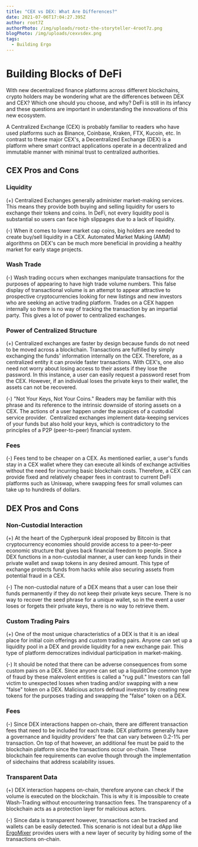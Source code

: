 ```yaml
---
title: "CEX vs DEX: What Are Differences?"
date: 2021-07-06T17:04:27.395Z
author: root7Z
authorPhoto: /img/uploads/rootz-the-storyteller-4root7z.png
blogPhoto: /img/uploads/cexvsdex.png
tags:
  - Building Ergo
---
```

<!--StartFragment-->

# Building Blocks of DeFi

With new decentralized finance platforms across different blockchains, crypto holders may be wondering what are the differences between DEX and CEX? Which one should you choose, and why? DeFi is still in its infancy and these questions are important in understanding the innovations of this new ecosystem.

A Centralized Exchange (CEX) is probably familiar to readers who have used platforms such as Binance, Coinbase, Kraken, FTX, Kucoin, etc. In contrast to these major CEX's, a Decentralized Exchange (DEX) is a platform where smart contract applications operate in a decentralized and immutable manner with minimal trust to centralized authorities.

## CEX Pros and Cons

### Liquidity

(+) Centralized Exchanges generally administer market-making services. This means they provide both buying and selling liquidity for users to exchange their tokens and coins. In DeFi, not every liquidity pool is substantial so users can face high slippages due to a lack of liquidity.

(-) When it comes to lower market cap coins, big holders are needed to create buy/sell liquidity in a CEX. Automated Market Making (AMM) algorithms on DEX's can be much more beneficial in providing a healthy market for early stage projects.

### Wash Trade

(-) Wash trading occurs when exchanges manipulate transactions for the purposes of appearing to have high trade volume numbers. This false display of transactional volume is an attempt to appear attractive to prospective cryptocurrencies looking for new listings and new investors who are seeking an active trading platform. Trades on a CEX happen internally so there is no way of tracking the transaction by an impartial party. This gives a lot of power to centralized exchanges.

### Power of Centralized Structure

(+) Centralized exchanges are faster by design because funds do not need to be moved across a blockchain. Transactions are fulfilled by simply exchanging the funds' information internally on the CEX. Therefore, as a centralized entity it can provide faster transactions. With CEX's, one also need not worry about losing access to their assets if they lose the password. In this instance, a user can easily request a password reset from the CEX. However, if an individual loses the private keys to their wallet, the assets can not be recovered.

(-) "Not Your Keys, Not Your Coins." Readers may be familiar with this phrase and its reference to the intrinsic downside of storing assets on a CEX. The actions of a user happen under the auspices of a custodial service provider.  Centralized exchanges implement data-keeping services of your funds but also hold your keys, which is contradictory to the principles of a P2P (peer-to-peer) financial system. 

### Fees

(-) Fees tend to be cheaper on a CEX. As mentioned earlier, a user's funds stay in a CEX wallet where they can execute all kinds of exchange activities without the need for incurring basic blockchain costs. Therefore, a CEX can provide fixed and relatively cheaper fees in contrast to current DeFi platforms such as Uniswap, where swapping fees for small volumes can take up to hundreds of dollars.

## DEX Pros and Cons

### Non-Custodial Interaction

(+) At the heart of the Cypherpunk ideal proposed by Bitcoin is that cryptocurrency economies should provide access to a peer-to-peer economic structure that gives back financial freedom to people. Since a DEX functions in a non-custodial manner, a user can keep funds in their private wallet and swap tokens in any desired amount. This type of exchange protects funds from hacks while also securing assets from potential fraud in a CEX.

(-) The non-custodial nature of a DEX means that a user can lose their funds permanently if they do not keep their private keys secure. There is no way to recover the seed phrase for a unique wallet, so in the event a user loses or forgets their private keys, there is no way to retrieve them.

### Custom Trading Pairs

(+) One of the most unique characteristics of a DEX is that it is an ideal place for initial coin offerings and custom trading pairs. Anyone can set up a liquidity pool in a DEX and provide liquidity for a new exchange pair. This type of platform democratizes individual participation in market-making.

(-) It should be noted that there can be adverse consequences from some custom pairs on a DEX. Since anyone can set up a liquiditOne common type of fraud by these malevolent entities is called a "rug pull." Investors can fall victim to unexpected losses when trading and/or swapping with a new "false" token on a DEX. Malicious actors defraud investors by creating new tokens for the purposes trading and swapping the "false" token on a DEX.

### Fees

(-) Since DEX interactions happen on-chain, there are different transaction fees that need to be included for each trade. DEX platforms generally have a governance and liquidity providers’ fee that can vary between 0.2-1% per transaction. On top of that however, an additional fee must be paid to the blockchain platform since the transactions occur on-chain. These blockchain fee requirements can evolve though through the implementation of sidechains that address scalability issues.

### Transparent Data

(+) DEX interaction happens on-chain, therefore anyone can check if the volume is executed on the blockchain. This is why it is impossible to create Wash-Trading without encountering transaction fees. The transparency of a blockchain acts as a protection layer for malicious actors.

(-) Since data is transparent however, transactions can be tracked and wallets can be easily detected. This scenario is not ideal but a dApp like [ErgoMixer](https://ergoplatform.org/en/blog/2021-05-12-ergomixer/) provides users with a new layer of security by hiding some of the transactions on-chain.

<!--EndFragment-->